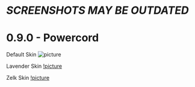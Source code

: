 # *SCREENSHOTS MAY BE OUTDATED*

# 0.9.0 - Powercord

Default Skin
![picture](https://cdn.discordapp.com/attachments/825853492962787329/972316385835360266/unknown.png)

Lavender Skin
[!picture](https://cdn.discordapp.com/attachments/825853492962787329/972316386149953616/unknown.png)

Zelk Skin
[!picture](https://cdn.discordapp.com/attachments/825853492962787329/972316386451914762/unknown.png)
